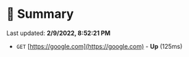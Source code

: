 # 📖 Summary
Last updated: **2/9/2022, 8:52:21 PM**

- `GET` [https://google.com](https://google.com) - **Up** (125ms)
